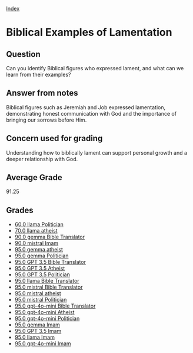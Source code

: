 
[Index](../../index.md)
# Biblical Examples of Lamentation
## Question
Can you identify Biblical figures who expressed lament, and what can we learn from their examples?

## Answer from notes
Biblical figures such as Jeremiah and Job expressed lamentation, demonstrating honest communication with God and the importance of bringing our sorrows before Him.

## Concern used for grading
Understanding how to biblically lament can support personal growth and a deeper relationship with God.

## Average Grade
91.25

## Grades
 * [60.0 llama Politician](../answers/llama_Politician/Biblical_Examples_of_Lamentation.md)
 * [70.0 llama atheist](../answers/llama_atheist/Biblical_Examples_of_Lamentation.md)
 * [90.0 gemma Bible Translator](../answers/gemma_Bible_Translator/Biblical_Examples_of_Lamentation.md)
 * [90.0 mistral Imam](../answers/mistral_Imam/Biblical_Examples_of_Lamentation.md)
 * [95.0 gemma atheist](../answers/gemma_atheist/Biblical_Examples_of_Lamentation.md)
 * [95.0 gemma Politician](../answers/gemma_Politician/Biblical_Examples_of_Lamentation.md)
 * [95.0 GPT 3.5 Bible Translator](../answers/GPT_3.5_Bible_Translator/Biblical_Examples_of_Lamentation.md)
 * [95.0 GPT 3.5 Atheist](../answers/GPT_3.5_Atheist/Biblical_Examples_of_Lamentation.md)
 * [95.0 GPT 3.5 Politician](../answers/GPT_3.5_Politician/Biblical_Examples_of_Lamentation.md)
 * [95.0 llama Bible Translator](../answers/llama_Bible_Translator/Biblical_Examples_of_Lamentation.md)
 * [95.0 mistral Bible Translator](../answers/mistral_Bible_Translator/Biblical_Examples_of_Lamentation.md)
 * [95.0 mistral atheist](../answers/mistral_atheist/Biblical_Examples_of_Lamentation.md)
 * [95.0 mistral Politician](../answers/mistral_Politician/Biblical_Examples_of_Lamentation.md)
 * [95.0 gpt-4o-mini Bible Translator](../answers/gpt-4o-mini_Bible_Translator/Biblical_Examples_of_Lamentation.md)
 * [95.0 gpt-4o-mini Atheist](../answers/gpt-4o-mini_Atheist/Biblical_Examples_of_Lamentation.md)
 * [95.0 gpt-4o-mini Politician](../answers/gpt-4o-mini_Politician/Biblical_Examples_of_Lamentation.md)
 * [95.0 gemma Imam](../answers/gemma_Imam/Biblical_Examples_of_Lamentation.md)
 * [95.0 GPT 3.5 Imam](../answers/GPT_3.5_Imam/Biblical_Examples_of_Lamentation.md)
 * [95.0 llama Imam](../answers/llama_Imam/Biblical_Examples_of_Lamentation.md)
 * [95.0 gpt-4o-mini Imam](../answers/gpt-4o-mini_Imam/Biblical_Examples_of_Lamentation.md)
